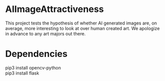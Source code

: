 # AIImageAttractiveness

This project tests the hypothesis of whether AI generated images are, on average, more interesting to look at over human created art. We apologize in advance to any art majors out there.

# Dependencies

pip3 install opencv-python <br>
pip3 install flask
